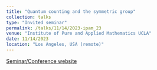 ```yaml
---
title: "Quantum counting and the symmetric group"
collection: talks
type: "Invited seminar"
permalink: /talks/11/14/2023-ipam_23
venue: "Institute of Pure and Applied Mathematics UCLA"
date: 11/14/2023
location: "Los Angeles, USA (remote)"
---
```


[Seminar/Conference website](https://www.ipam.ucla.edu/abstract/?tid=19958)
